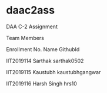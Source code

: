 # daac2ass
DAA C-2 Assignment

Team Members

Enrollment No.	Name	       GithubId

IIT2019114	   Sarthak	     sarthak0502

IIT2019115     Kaustubh      kaustubhgangwar

IIT2019116     Harsh Singh   hrs10
